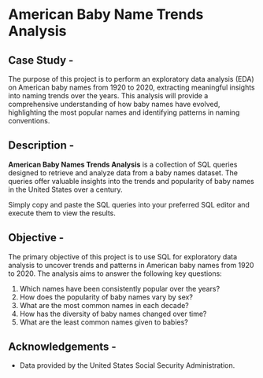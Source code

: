 # American Baby Name Trends Analysis

## Case Study - 
The purpose of this project is to perform an exploratory data analysis (EDA) on American baby names from 1920 to 2020, extracting meaningful insights into naming trends over the years. This analysis will provide a comprehensive understanding of how baby names have evolved, highlighting the most popular names and identifying patterns in naming conventions.

## Description - 
**American Baby Names Trends Analysis** is a collection of SQL queries designed to retrieve and analyze data from a baby names dataset. The queries offer valuable insights into the trends and popularity of baby names in the United States over a century. 

Simply copy and paste the SQL queries into your preferred SQL editor and execute them to view the results.

## Objective - 
The primary objective of this project is to use SQL for exploratory data analysis to uncover trends and patterns in American baby names from 1920 to 2020. The analysis aims to answer the following key questions:

1. Which names have been consistently popular over the years?
2. How does the popularity of baby names vary by sex?
3. What are the most common names in each decade?
4. How has the diversity of baby names changed over time?
5. What are the least common names given to babies?

## Acknowledgements - 
- Data provided by the United States Social Security Administration.
